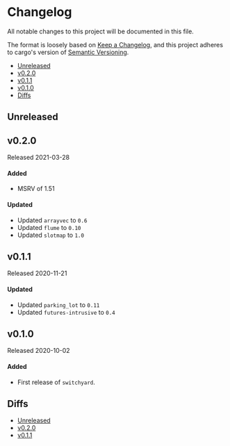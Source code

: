 # Changelog

All notable changes to this project will be documented in this file.

The format is loosely based on [Keep a Changelog](https://keepachangelog.com/en/1.0.0/),
and this project adheres to cargo's version of [Semantic Versioning](https://semver.org/spec/v2.0.0.html).

- [Unreleased](#unreleased)
- [v0.2.0](#v011)
- [v0.1.1](#v011)
- [v0.1.0](#v010)
- [Diffs](#diffs)

## Unreleased

## v0.2.0

Released 2021-03-28

#### Added
- MSRV of 1.51

#### Updated
- Updated `arrayvec` to `0.6`
- Updated `flume` to `0.10`
- Updated `slotmap` to `1.0`

## v0.1.1

Released 2020-11-21

#### Updated
- Updated `parking_lot` to `0.11`
- Updated `futures-intrusive` to `0.4`

## v0.1.0

Released 2020-10-02

#### Added
- First release of `switchyard`.

## Diffs

- [Unreleased](https://github.com/BVE-Reborn/switchyard/compare/v0.2.0...HEAD)
- [v0.2.0](https://github.com/BVE-Reborn/switchyard/compare/v0.1.1...v0.2.0)
- [v0.1.1](https://github.com/BVE-Reborn/switchyard/compare/v0.1.0...v0.1.1)
